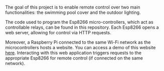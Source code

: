 The goal of this project is to enable remote control over two main functionalities: the swimming pool cover and the outdoor lighting.


The code used to program the Esp8266 micro-controllers, which act as controllable relays, can be found in this repository. Each Esp8266 opens a web server, allowing for control via HTTP requests.

Moreover, a Raspberry Pi connected to the same Wi-Fi network as the microcontrollers hosts a website. You can access a demo of this website [here](comtecteddemo.floriancomte.ch). Interacting with this web application triggers requests to the appropriate Esp8266 for remote control (if connected on the same network).
